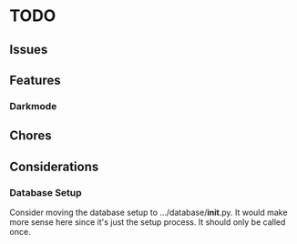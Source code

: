 # TODO
## Issues

## Features

### Darkmode

## Chores

## Considerations

### Database Setup
Consider moving the database setup to .../database/__init__.py. It would make more sense
here since it's just the setup process. It should only be called once.

